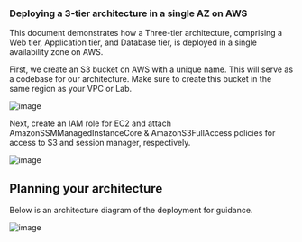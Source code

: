 ### Deploying a 3-tier architecture in a single AZ on AWS

This document demonstrates how a Three-tier architecture, comprising a Web tier, Application tier, and Database tier, is deployed in a single availability zone on AWS.

First, we create an S3 bucket on AWS with a unique name. This will serve as a codebase for our architecture. Make sure to create this bucket in the same region as your VPC or Lab.

![image](https://github.com/user-attachments/assets/a6a2f58a-9cd6-49e5-a8c8-a840a1389361)

Next, create an IAM role for EC2 and attach AmazonSSMManagedInstanceCore & AmazonS3FullAccess policies for access to S3 and session manager, respectively.

![image](https://github.com/user-attachments/assets/5ade16c6-93e9-4977-a0f5-d8a4b065d1f2)

## Planning your architecture

Below is an architecture diagram of the deployment for guidance.

![image](https://github.com/user-attachments/assets/1b7469bc-3ec8-47bf-bf68-cd6b3cebda11)




